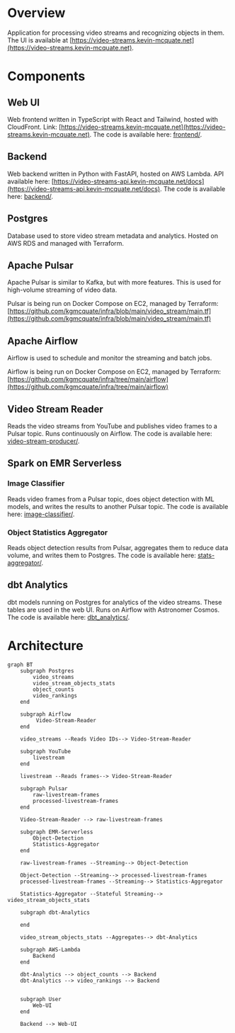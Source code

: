# Overview
Application for processing video streams and recognizing objects in them. The UI is available at [https://video-streams.kevin-mcquate.net](https://video-streams.kevin-mcquate.net).

# Components
## Web UI
Web frontend written in TypeScript with React and Tailwind, hosted with CloudFront. Link: [https://video-streams.kevin-mcquate.net](https://video-streams.kevin-mcquate.net). The code is available here: [frontend/](frontend/).

## Backend
Web backend written in Python with FastAPI, hosted on AWS Lambda. API available here: [https://video-streams-api.kevin-mcquate.net/docs](https://video-streams-api.kevin-mcquate.net/docs). The code is available here: [backend/](backend/).

## Postgres
Database used to store video stream metadata and analytics. Hosted on AWS RDS and managed with Terraform.

## Apache Pulsar
Apache Pulsar is similar to Kafka, but with more features. This is used for high-volume streaming of video data. 

Pulsar is being run on Docker Compose on EC2, managed by Terraform: [https://github.com/kgmcquate/infra/blob/main/video_stream/main.tf](https://github.com/kgmcquate/infra/blob/main/video_stream/main.tf)

## Apache Airflow
Airflow is used to schedule and monitor the streaming and batch jobs.

Airflow is being run on Docker Compose on EC2, managed by Terraform: [https://github.com/kgmcquate/infra/tree/main/airflow](https://github.com/kgmcquate/infra/tree/main/airflow)

## Video Stream Reader
Reads the video streams from YouTube and publishes video frames to a Pulsar topic. Runs continuously on Airflow. The code is available here: [video-stream-producer/](video-stream-producer/).

## Spark on EMR Serverless
### Image Classifier
Reads video frames from a Pulsar topic, does object detection with ML models, and writes the results to another Pulsar topic. The code is available here: [image-classifier/](image-classifier/).

### Object Statistics Aggregator
Reads object detection results from Pulsar, aggregates them to reduce data volume, and writes them to Postgres. The code is available here: [stats-aggregator/](stats-aggregator/).

## dbt Analytics
dbt models running on Postgres for analytics of the video streams. These tables are used in the web UI. Runs on Airflow with Astronomer Cosmos. The code is available here: [dbt_analytics/](dbt_analytics/).

# Architecture
```mermaid
graph BT
    subgraph Postgres
        video_streams
        video_stream_objects_stats
        object_counts
        video_rankings
    end

    subgraph Airflow
         Video-Stream-Reader
    end

    video_streams --Reads Video IDs--> Video-Stream-Reader

    subgraph YouTube
        livestream
    end

    livestream --Reads frames--> Video-Stream-Reader
    
    subgraph Pulsar
        raw-livestream-frames
        processed-livestream-frames
    end

    Video-Stream-Reader --> raw-livestream-frames

    subgraph EMR-Serverless        
        Object-Detection
        Statistics-Aggregator
    end

    raw-livestream-frames --Streaming--> Object-Detection

    Object-Detection --Streaming--> processed-livestream-frames
    processed-livestream-frames --Streaming--> Statistics-Aggregator

    Statistics-Aggregator --Stateful Streaming--> video_stream_objects_stats

    subgraph dbt-Analytics

    end

    video_stream_objects_stats --Aggregates--> dbt-Analytics

    subgraph AWS-Lambda
        Backend
    end

    dbt-Analytics --> object_counts --> Backend
    dbt-Analytics --> video_rankings --> Backend


    subgraph User
        Web-UI
    end

    Backend --> Web-UI

```